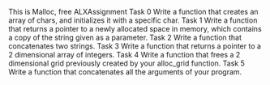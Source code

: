This is Malloc, free ALXAssignment
Task 0 Write a function that creates an array of chars, and initializes it with a specific char.
Task 1 Write a function that returns a pointer to a newly allocated space in memory, which contains a copy of the string given as a parameter.
Task 2 Write a function that concatenates two strings.
Task 3 Write a function that returns a pointer to a 2 dimensional array of integers.
Task 4 Write a function that frees a 2 dimensional grid previously created by your alloc_grid function.
Task 5 Write a function that concatenates all the arguments of your program.
